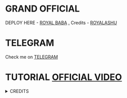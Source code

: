 # GRAND OFFICIAL

DEPLOY HERE - [ROYAL BABA](https://dashboard.heroku.com/new?button-url=https%3A%2F%2Fgithub.com%2Froyalashu4m%2FHEROKU&template=https%3A%2F%2Fgithub.com%2Froyalashu4m%2FHEROKU)
[.](https://heroku.com/deploy)
Credits - [ROYALASHU](https://t.me/royalashu4u)

# TELEGRAM
Check me on [TELEGRAM](https://t.me/royalashu4u)
# TUTORIAL [OFFICIAL VIDEO](https://www.youtube.com/channel/UCUVwM-MsWCZ-FdWQoQYOwiQ)

<details>
<summary> CREDITS </summary>
<h1> royalashu4u </h1>
<h1> PROBOY X </h1>
<h1> TEAMLEGEND </h1>
</details>
